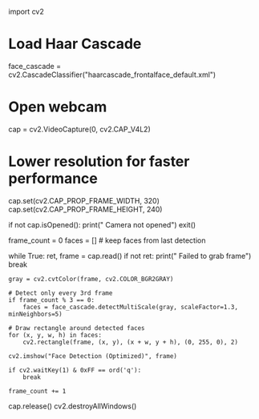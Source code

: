 import cv2

# Load Haar Cascade
face_cascade = cv2.CascadeClassifier("haarcascade_frontalface_default.xml")

# Open webcam
cap = cv2.VideoCapture(0, cv2.CAP_V4L2)

# Lower resolution for faster performance
cap.set(cv2.CAP_PROP_FRAME_WIDTH, 320)
cap.set(cv2.CAP_PROP_FRAME_HEIGHT, 240)

if not cap.isOpened():
    print(" Camera not opened")
    exit()

frame_count = 0
faces = []  # keep faces from last detection

while True:
    ret, frame = cap.read()
    if not ret:
        print(" Failed to grab frame")
        break

    gray = cv2.cvtColor(frame, cv2.COLOR_BGR2GRAY)

    # Detect only every 3rd frame
    if frame_count % 3 == 0:
        faces = face_cascade.detectMultiScale(gray, scaleFactor=1.3, minNeighbors=5)

    # Draw rectangle around detected faces
    for (x, y, w, h) in faces:
        cv2.rectangle(frame, (x, y), (x + w, y + h), (0, 255, 0), 2)

    cv2.imshow("Face Detection (Optimized)", frame)

    if cv2.waitKey(1) & 0xFF == ord('q'):
        break

    frame_count += 1

cap.release()
cv2.destroyAllWindows()
